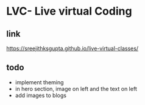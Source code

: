 # LVC- Live virtual Coding

## link
https://sreejithksgupta.github.io/live-virtual-classes/

## todo
- implement theming
- in hero section, image on left and the text on left
- add images to blogs
